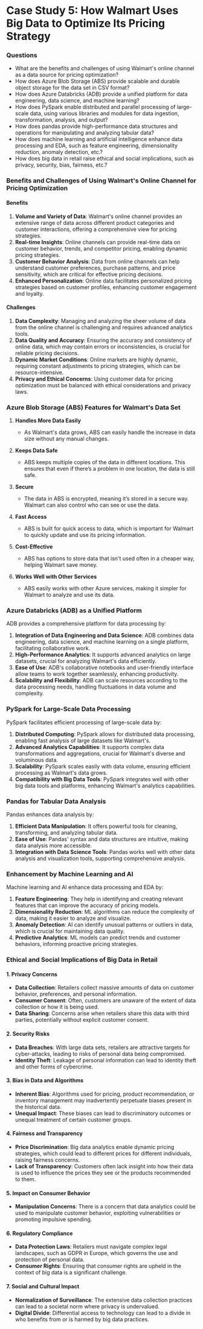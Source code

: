 # Case Study 5: How Walmart Uses Big Data to Optimize Its Pricing Strategy

### Questions
- What are the benefits and challenges of using Walmart's online channel as a data source for pricing optimization?
- How does Azure Blob Storage (ABS) provide scalable and durable object storage for the data set in CSV format?
- How does Azure Databricks (ADB) provide a unified platform for data engineering, data science, and machine learning?
- How does PySpark enable distributed and parallel processing of large-scale data, using various libraries and modules for data ingestion, transformation, analysis, and output?
- How does pandas provide high-performance data structures and operations for manipulating and analyzing tabular data?
- How does machine learning and artificial intelligence enhance data processing and EDA, such as feature engineering, dimensionality reduction, anomaly detection, etc.?
- How does big data in retail raise ethical and social implications, such as privacy, security, bias, fairness, etc.?

### Benefits and Challenges of Using Walmart's Online Channel for Pricing Optimization

#### Benefits
1. **Volume and Variety of Data**: Walmart's online channel provides an extensive range of data across different product categories and customer interactions, offering a comprehensive view for pricing strategies.
2. **Real-time Insights**: Online channels can provide real-time data on customer behavior, trends, and competitor pricing, enabling dynamic pricing strategies.
3. **Customer Behavior Analysis**: Data from online channels can help understand customer preferences, purchase patterns, and price sensitivity, which are critical for effective pricing decisions.
4. **Enhanced Personalization**: Online data facilitates personalized pricing strategies based on customer profiles, enhancing customer engagement and loyalty.

#### Challenges
1. **Data Complexity**: Managing and analyzing the sheer volume of data from the online channel is challenging and requires advanced analytics tools.
2. **Data Quality and Accuracy**: Ensuring the accuracy and consistency of online data, which may contain errors or inconsistencies, is crucial for reliable pricing decisions.
3. **Dynamic Market Conditions**: Online markets are highly dynamic, requiring constant adjustments to pricing strategies, which can be resource-intensive.
4. **Privacy and Ethical Concerns**: Using customer data for pricing optimization must be balanced with ethical considerations and privacy laws.

### Azure Blob Storage (ABS) Features for Walmart's Data Set

1. **Handles More Data Easily**
   - As Walmart's data grows, ABS can easily handle the increase in data size without any manual changes.

2. **Keeps Data Safe**
   - ABS keeps multiple copies of the data in different locations. This ensures that even if there’s a problem in one location, the data is still safe.

3. **Secure**
   - The data in ABS is encrypted, meaning it’s stored in a secure way. Walmart can also control who can see or use the data.

4. **Fast Access**
   - ABS is built for quick access to data, which is important for Walmart to quickly update and use its pricing information.

5. **Cost-Effective**
   - ABS has options to store data that isn't used often in a cheaper way, helping Walmart save money.

6. **Works Well with Other Services**
   - ABS easily works with other Azure services, making it simpler for Walmart to analyze and use its data.


### Azure Databricks (ADB) as a Unified Platform

ADB provides a comprehensive platform for data processing by:

1. **Integration of Data Engineering and Data Science**: ADB combines data engineering, data science, and machine learning on a single platform, facilitating collaborative work.
2. **High-Performance Analytics**: It supports advanced analytics on large datasets, crucial for analyzing Walmart's data efficiently.
3. **Ease of Use**: ADB's collaborative notebooks and user-friendly interface allow teams to work together seamlessly, enhancing productivity.
4. **Scalability and Flexibility**: ADB can scale resources according to the data processing needs, handling fluctuations in data volume and complexity.

### PySpark for Large-Scale Data Processing

PySpark facilitates efficient processing of large-scale data by:

1. **Distributed Computing**: PySpark allows for distributed data processing, enabling fast analysis of large datasets like Walmart's.
2. **Advanced Analytics Capabilities**: It supports complex data transformations and aggregations, crucial for Walmart's diverse and voluminous data.
3. **Scalability**: PySpark scales easily with data volume, ensuring efficient processing as Walmart's data grows.
4. **Compatibility with Big Data Tools**: PySpark integrates well with other big data tools and platforms, enhancing Walmart's analytics capabilities.

### Pandas for Tabular Data Analysis

Pandas enhances data analysis by:

1. **Efficient Data Manipulation**: It offers powerful tools for cleaning, transforming, and analyzing tabular data.
2. **Ease of Use**: Pandas' syntax and data structures are intuitive, making data analysis more accessible.
3. **Integration with Data Science Tools**: Pandas works well with other data analysis and visualization tools, supporting comprehensive analysis.

### Enhancement by Machine Learning and AI

Machine learning and AI enhance data processing and EDA by:

1. **Feature Engineering**: They help in identifying and creating relevant features that can improve the accuracy of pricing models.
2. **Dimensionality Reduction**: ML algorithms can reduce the complexity of data, making it easier to analyze and visualize.
3. **Anomaly Detection**: AI can identify unusual patterns or outliers in data, which is crucial for maintaining data quality.
4. **Predictive Analytics**: ML models can predict trends and customer behaviors, informing proactive pricing strategies.

### Ethical and Social Implications of Big Data in Retail

#### 1. **Privacy Concerns**
   - **Data Collection**: Retailers collect massive amounts of data on customer behavior, preferences, and personal information.
   - **Consumer Consent**: Often, customers are unaware of the extent of data collection or how it is being used.
   - **Data Sharing**: Concerns arise when retailers share this data with third parties, potentially without explicit customer consent.

#### 2. **Security Risks**
   - **Data Breaches**: With large data sets, retailers are attractive targets for cyber-attacks, leading to risks of personal data being compromised.
   - **Identity Theft**: Leakage of personal information can lead to identity theft and other forms of cybercrime.

#### 3. **Bias in Data and Algorithms**
   - **Inherent Bias**: Algorithms used for pricing, product recommendation, or inventory management may inadvertently perpetuate biases present in the historical data.
   - **Unequal Impact**: These biases can lead to discriminatory outcomes or unequal treatment of certain customer groups.

#### 4. **Fairness and Transparency**
   - **Price Discrimination**: Big data analytics enable dynamic pricing strategies, which could lead to different prices for different individuals, raising fairness concerns.
   - **Lack of Transparency**: Customers often lack insight into how their data is used to influence the prices they see or the products recommended to them.

#### 5. **Impact on Consumer Behavior**
   - **Manipulation Concerns**: There is a concern that data analytics could be used to manipulate customer behavior, exploiting vulnerabilities or promoting impulsive spending.

#### 6. **Regulatory Compliance**
   - **Data Protection Laws**: Retailers must navigate complex legal landscapes, such as GDPR in Europe, which governs the use and protection of personal data.
   - **Consumer Rights**: Ensuring that consumer rights are upheld in the context of big data is a significant challenge.

#### 7. **Social and Cultural Impact**
   - **Normalization of Surveillance**: The extensive data collection practices can lead to a societal norm where privacy is undervalued.
   - **Digital Divide**: Differential access to technology can lead to a divide in who benefits from or is harmed by big data practices.

